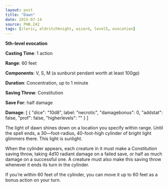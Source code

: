 ```yaml
---
layout: post
title: "Dawn"
date: 2015-07-14
source: PHB.242
tags: [cleric, eldritchknight, wizard, level5, evocation]
---
```


**5th-level evocation**

**Casting Time**: 1 action

**Range**: 60 feet

**Components**: V, S, M (a sunburst pendant worth at least 100gp)

**Duration**: Concentration, up to 1 minute

**Saving Throw**: Constitution

**Save For**: half damage

**Damage**: [ { "dice": "10d8", label: "necrotic", "damagebonus": 0, "addstat": false, "prof": false, "higherlevels": "" } ]

The light of dawn shines down on a location you specify within range. Until the spell ends, a 30—foot-radius, 40-foot-high cylinder of bright light glimmers there. This
light is sunlight.

When the cylinder appears, each creature in it must make a Constitution saving throw, taking 4d10 radiant damage on a failed save, or half as much
damage on a successful one. A creature must also make this saving throw whenever it ends its turn in the cylinder.

If you’re within 60 feet of the cylinder, you can move it up to 60 feet as a bonus action on your turn.